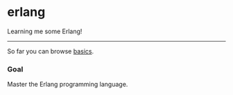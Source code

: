erlang
======

Learning me some Erlang!

---

So far you can browse [basics](https://github.com/opensoars/erlang/tree/master/basics).


### Goal
Master the Erlang programming language.


